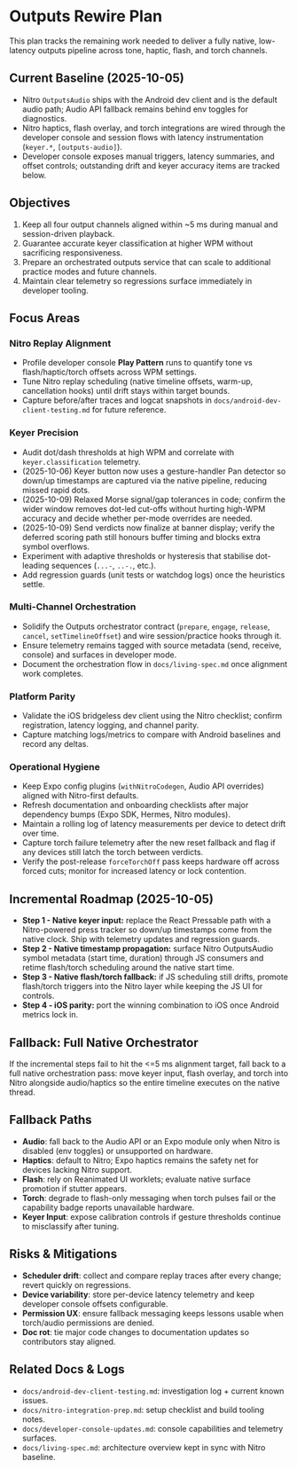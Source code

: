 # Outputs Rewire Plan

This plan tracks the remaining work needed to deliver a fully native, low-latency outputs pipeline across tone, haptic, flash, and torch channels.

## Current Baseline (2025-10-05)
- Nitro `OutputsAudio` ships with the Android dev client and is the default audio path; Audio API fallback remains behind env toggles for diagnostics.
- Nitro haptics, flash overlay, and torch integrations are wired through the developer console and session flows with latency instrumentation (`keyer.*`, `[outputs-audio]`).
- Developer console exposes manual triggers, latency summaries, and offset controls; outstanding drift and keyer accuracy items are tracked below.

## Objectives
1. Keep all four output channels aligned within ~5 ms during manual and session-driven playback.
2. Guarantee accurate keyer classification at higher WPM without sacrificing responsiveness.
3. Prepare an orchestrated outputs service that can scale to additional practice modes and future channels.
4. Maintain clear telemetry so regressions surface immediately in developer tooling.

## Focus Areas

### Nitro Replay Alignment
- Profile developer console **Play Pattern** runs to quantify tone vs flash/haptic/torch offsets across WPM settings.
- Tune Nitro replay scheduling (native timeline offsets, warm-up, cancellation hooks) until drift stays within target bounds.
- Capture before/after traces and logcat snapshots in `docs/android-dev-client-testing.md` for future reference.

### Keyer Precision
- Audit dot/dash thresholds at high WPM and correlate with `keyer.classification` telemetry.
- (2025-10-06) Keyer button now uses a gesture-handler Pan detector so down/up timestamps are captured via the native pipeline, reducing missed rapid dots.
- (2025-10-09) Relaxed Morse signal/gap tolerances in code; confirm the wider window removes dot-led cut-offs without hurting high-WPM accuracy and decide whether per-mode overrides are needed.
- (2025-10-09) Send verdicts now finalize at banner display; verify the deferred scoring path still honours buffer timing and blocks extra symbol overflows.
- Experiment with adaptive thresholds or hysteresis that stabilise dot-leading sequences (`...-`, `..-.`, etc.).
- Add regression guards (unit tests or watchdog logs) once the heuristics settle.

### Multi-Channel Orchestration
- Solidify the Outputs orchestrator contract (`prepare`, `engage`, `release`, `cancel`, `setTimelineOffset`) and wire session/practice hooks through it.
- Ensure telemetry remains tagged with source metadata (send, receive, console) and surfaces in developer mode.
- Document the orchestration flow in `docs/living-spec.md` once alignment work completes.

### Platform Parity
- Validate the iOS bridgeless dev client using the Nitro checklist; confirm registration, latency logging, and channel parity.
- Capture matching logs/metrics to compare with Android baselines and record any deltas.

### Operational Hygiene
- Keep Expo config plugins (`withNitroCodegen`, Audio API overrides) aligned with Nitro-first defaults.
- Refresh documentation and onboarding checklists after major dependency bumps (Expo SDK, Hermes, Nitro modules).
- Maintain a rolling log of latency measurements per device to detect drift over time.
- Capture torch failure telemetry after the new reset fallback and flag if any devices still latch the torch between verdicts.
- Verify the post-release `forceTorchOff` pass keeps hardware off across forced cuts; monitor for increased latency or lock contention.

## Incremental Roadmap (2025-10-05)
- **Step 1 - Native keyer input:** replace the React Pressable path with a Nitro-powered press tracker so down/up timestamps come from the native clock. Ship with telemetry updates and regression guards.
- **Step 2 - Native timestamp propagation:** surface Nitro OutputsAudio symbol metadata (start time, duration) through JS consumers and retime flash/torch scheduling around the native start time.
- **Step 3 - Native flash/torch fallback:** if JS scheduling still drifts, promote flash/torch triggers into the Nitro layer while keeping the JS UI for controls.
- **Step 4 - iOS parity:** port the winning combination to iOS once Android metrics lock in.

## Fallback: Full Native Orchestrator
If the incremental steps fail to hit the <=5 ms alignment target, fall back to a full native orchestration pass: move keyer input, flash overlay, and torch into Nitro alongside audio/haptics so the entire timeline executes on the native thread.

## Fallback Paths
- **Audio**: fall back to the Audio API or an Expo module only when Nitro is disabled (env toggles) or unsupported on hardware.
- **Haptics**: default to Nitro; Expo haptics remains the safety net for devices lacking Nitro support.
- **Flash**: rely on Reanimated UI worklets; evaluate native surface promotion if stutter appears.
- **Torch**: degrade to flash-only messaging when torch pulses fail or the capability badge reports unavailable hardware.
- **Keyer Input**: expose calibration controls if gesture thresholds continue to misclassify after tuning.

## Risks & Mitigations
- **Scheduler drift**: collect and compare replay traces after every change; revert quickly on regressions.
- **Device variability**: store per-device latency telemetry and keep developer console offsets configurable.
- **Permission UX**: ensure fallback messaging keeps lessons usable when torch/audio permissions are denied.
- **Doc rot**: tie major code changes to documentation updates so contributors stay aligned.

## Related Docs & Logs
- `docs/android-dev-client-testing.md`: investigation log + current known issues.
- `docs/nitro-integration-prep.md`: setup checklist and build tooling notes.
- `docs/developer-console-updates.md`: console capabilities and telemetry surfaces.
- `docs/living-spec.md`: architecture overview kept in sync with Nitro baseline.
